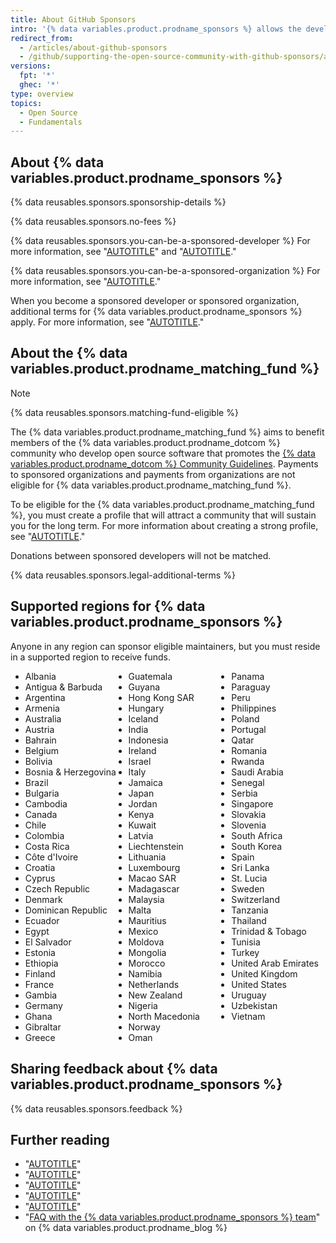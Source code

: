 ```yaml
---
title: About GitHub Sponsors
intro: '{% data variables.product.prodname_sponsors %} allows the developer community to financially support the people and organizations who design, build, and maintain the open source projects they depend on, directly on {% data variables.product.product_name %}.'
redirect_from:
  - /articles/about-github-sponsors
  - /github/supporting-the-open-source-community-with-github-sponsors/about-github-sponsors
versions:
  fpt: '*'
  ghec: '*'
type: overview
topics:
  - Open Source
  - Fundamentals
---
```


## About {% data variables.product.prodname_sponsors %}

{% data reusables.sponsors.sponsorship-details %}

{% data reusables.sponsors.no-fees %}

{% data reusables.sponsors.you-can-be-a-sponsored-developer %} For more information, see "[AUTOTITLE](/sponsors/receiving-sponsorships-through-github-sponsors/about-github-sponsors-for-open-source-contributors)" and "[AUTOTITLE](/sponsors/receiving-sponsorships-through-github-sponsors/setting-up-github-sponsors-for-your-personal-account)."

{% data reusables.sponsors.you-can-be-a-sponsored-organization %} For more information, see "[AUTOTITLE](/sponsors/receiving-sponsorships-through-github-sponsors/setting-up-github-sponsors-for-your-organization)."

When you become a sponsored developer or sponsored organization, additional terms for {% data variables.product.prodname_sponsors %} apply. For more information, see "[AUTOTITLE](/free-pro-team@latest/site-policy/github-terms/github-sponsors-additional-terms)."

## About the {% data variables.product.prodname_matching_fund %}

> [!NOTE]
> {% data reusables.sponsors.matching-fund-eligible %}

The {% data variables.product.prodname_matching_fund %} aims to benefit members of the {% data variables.product.prodname_dotcom %} community who develop open source software that promotes the [{% data variables.product.prodname_dotcom %} Community Guidelines](/free-pro-team@latest/site-policy/github-terms/github-community-guidelines). Payments to sponsored organizations and payments from organizations are not eligible for {% data variables.product.prodname_matching_fund %}.

To be eligible for the {% data variables.product.prodname_matching_fund %}, you must create a profile that will attract a community that will sustain you for the long term. For more information about creating a strong profile, see "[AUTOTITLE](/sponsors/receiving-sponsorships-through-github-sponsors/editing-your-profile-details-for-github-sponsors)."

Donations between sponsored developers will not be matched.

{% data reusables.sponsors.legal-additional-terms %}

## Supported regions for {% data variables.product.prodname_sponsors %}

Anyone in any region can sponsor eligible maintainers, but you must reside in a supported region to receive funds.

<ul style="-webkit-column-count: 3; -moz-column-count: 3; column-count: 3;">
<li>Albania</li>
<li>Antigua & Barbuda</li>
<li>Argentina</li>
<li>Armenia</li>
<li>Australia</li>
<li>Austria</li>
<li>Bahrain</li>
<li>Belgium</li>
<li>Bolivia</li>
<li>Bosnia & Herzegovina</li>
<li>Brazil</li>
<li>Bulgaria</li>
<li>Cambodia</li>
<li>Canada</li>
<li>Chile</li>
<li>Colombia</li>
<li>Costa Rica</li>
<li>Côte d'Ivoire</li>
<li>Croatia</li>
<li>Cyprus</li>
<li>Czech Republic</li>
<li>Denmark</li>
<li>Dominican Republic</li>
<li>Ecuador</li>
<li>Egypt</li>
<li>El Salvador</li>
<li>Estonia</li>
<li>Ethiopia</li>
<li>Finland</li>
<li>France</li>
<li>Gambia</li>
<li>Germany</li>
<li>Ghana</li>
<li>Gibraltar</li>
<li>Greece</li>
<li>Guatemala</li>
<li>Guyana</li>
<li>Hong Kong SAR</li>
<li>Hungary</li>
<li>Iceland</li>
<li>India</li>
<li>Indonesia</li>
<li>Ireland</li>
<li>Israel</li>
<li>Italy</li>
<li>Jamaica</li>
<li>Japan</li>
<li>Jordan</li>
<li>Kenya</li>
<li>Kuwait</li>
<li>Latvia</li>
<li>Liechtenstein</li>
<li>Lithuania</li>
<li>Luxembourg</li>
<li>Macao SAR</li>
<li>Madagascar</li>
<li>Malaysia</li>
<li>Malta</li>
<li>Mauritius</li>
<li>Mexico</li>
<li>Moldova</li>
<li>Mongolia</li>
<li>Morocco</li>
<li>Namibia</li>
<li>Netherlands</li>
<li>New Zealand</li>
<li>Nigeria</li>
<li>North Macedonia</li>
<li>Norway</li>
<li>Oman</li>
<li>Panama</li>
<li>Paraguay</li>
<li>Peru</li>
<li>Philippines</li>
<li>Poland</li>
<li>Portugal</li>
<li>Qatar</li>
<li>Romania</li>
<li>Rwanda</li>
<li>Saudi Arabia</li>
<li>Senegal</li>
<li>Serbia</li>
<li>Singapore</li>
<li>Slovakia</li>
<li>Slovenia</li>
<li>South Africa</li>
<li>South Korea</li>
<li>Spain</li>
<li>Sri Lanka</li>
<li>St. Lucia</li>
<li>Sweden</li>
<li>Switzerland</li>
<li>Tanzania</li>
<li>Thailand</li>
<li>Trinidad & Tobago</li>
<li>Tunisia</li>
<li>Turkey</li>
<li>United Arab Emirates</li>
<li>United Kingdom</li>
<li>United States</li>
<li>Uruguay</li>
<li>Uzbekistan</li>
<li>Vietnam</li>
</ul>

## Sharing feedback about {% data variables.product.prodname_sponsors %}

{% data reusables.sponsors.feedback %}

## Further reading

* "[AUTOTITLE](/sponsors/sponsoring-open-source-contributors)"
* "[AUTOTITLE](/sponsors/receiving-sponsorships-through-github-sponsors)"
* "[AUTOTITLE](/sponsors/getting-started-with-github-sponsors/navigating-your-sponsors-dashboard)"
* "[AUTOTITLE](/search-github/searching-on-github/searching-users#search-based-on-ability-to-sponsor)"
* "[AUTOTITLE](/search-github/searching-on-github/searching-for-repositories#search-based-on-ability-to-sponsor)"
* "[FAQ with the {% data variables.product.prodname_sponsors %} team](https://github.blog/2019-06-12-faq-with-the-github-sponsors-team/)" on {% data variables.product.prodname_blog %}
